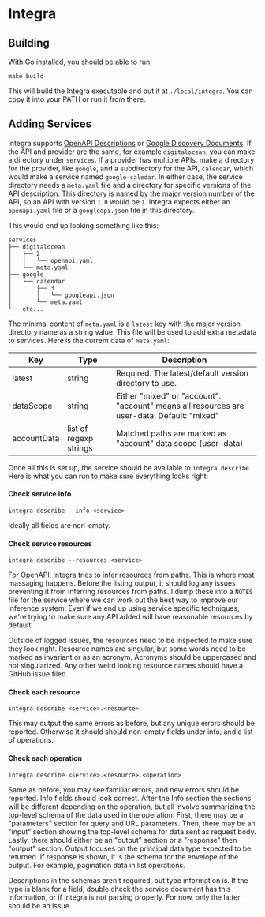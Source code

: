 # Integra

## Building
With Go installed, you should be able to run:
```
make build
```
This will build the Integra executable and put it at `./local/integra`. You can
copy it into your PATH or run it from there. 

## Adding Services

Integra supports [OpenAPI Descriptions](https://learn.openapis.org/specification/) or [Google Discovery Documents](https://developers.google.com/discovery/v1/reference/apis). If the API and provider are the same, for example `digitalocean`, you can make a directory under `services`. If a provider has multiple APIs, make a directory for the provider, like `google`, and a subdirectory for the API, `calendar`, which would make a service named `google-caledar`. In either case, the service directory needs a `meta.yaml` file and a directory for specific versions of the API description. This directory is named by the major version number of the API, so an API with version `1.0` would be `1`. Integra expects either an `openapi.yaml` file or a `googleapi.json` file in this directory.

This would end up looking something like this:
```
services
├── digitalocean
│   ├── 2
│   │   └── openapi.yaml
│   └── meta.yaml
├── google
│   └── calendar
│       ├── 3
│       │   └── googleapi.json
│       └── meta.yaml
└── etc...
```
The minimal content of `meta.yaml` is a `latest` key with the major version directory
name as a string value. This file will be used to add extra metadata to services. Here
is the current data of `meta.yaml`:

| Key      | Type    | Description |
| -------- | ------- | ------- |
| latest  | string    | Required. The latest/default version directory to use. |
| dataScope | string | Either "mixed" or "account". "account" means all resources are user-data. Default: "mixed" |
| accountData | list of regexp strings | Matched paths are marked as "account" data scope (user-data) |

Once all this is set up, the service should be available to `integra describe`. Here is what you can 
run to make sure everything looks right:

#### Check service info
```
integra describe --info <service>
```
Ideally all fields are non-empty.

#### Check service resources
```
integra describe --resources <service>
```
For OpenAPI, Integra tries to infer resources from paths. This is where most massaging happens.
Before the listing output, it should log any issues preventing it from inferring resources
from paths. I dump these into a `NOTES` file for the service where we can work out
the best way to improve our inference system. Even if we end up using service specific
techniques, we're trying to make sure any API added will have reasonable resources by default.

Outside of logged issues, the resources need to be inspected to make sure they look right.
Resource names are singular, but some words need to be marked as invariant or as an acronym.
Acronyms should be uppercased and not singularized. Any other weird looking resource names
should have a GitHub issue filed.

#### Check each resource
```
integra describe <service>.<resource>
```
This may output the same errors as before, but any unique errors should be reported. Otherwise
it should should non-empty fields under info, and a list of operations.

#### Check each operation
```
integra describe <service>.<resource>.<operation>
```
Same as before, you may see familiar errors, and new errors should be reported. Info
fields should look correct. After the Info section the sections will be different
depending on the operation, but all involve summarizing the top-level schema of the
data used in the operation. First, there may be a "parameters" section for query
and URL parameters. Then, there may be an "input" section showing the top-level
schema for data sent as request body. Lastly, there should either be an "output"
section or a "response" then "output" section. Output focuses on the principal data
type expected to be returned. If response is shown, it is the schema for the envelope
of the output. For example, pagination data in list operations.

Descriptions in the schemas aren't required, but type information is. If the type
is blank for a field, double check the service document has this information, or if
Integra is not parsing properly. For now, only the latter should be an issue.